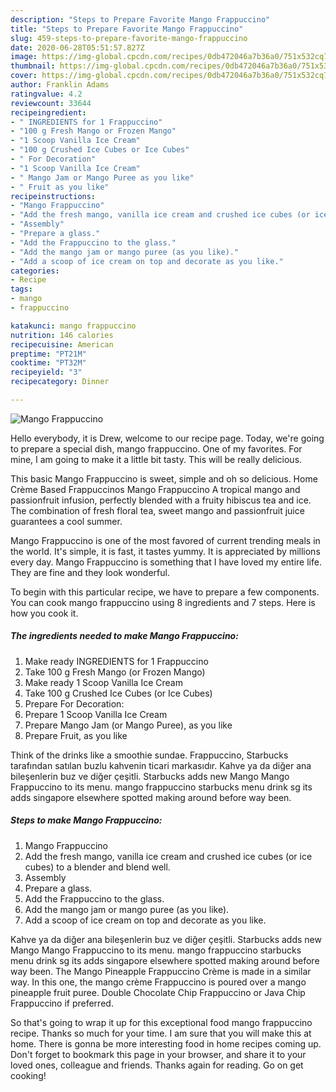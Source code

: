 ```yaml
---
description: "Steps to Prepare Favorite Mango Frappuccino"
title: "Steps to Prepare Favorite Mango Frappuccino"
slug: 459-steps-to-prepare-favorite-mango-frappuccino
date: 2020-06-28T05:51:57.827Z
image: https://img-global.cpcdn.com/recipes/0db472046a7b36a0/751x532cq70/mango-frappuccino-recipe-main-photo.jpg
thumbnail: https://img-global.cpcdn.com/recipes/0db472046a7b36a0/751x532cq70/mango-frappuccino-recipe-main-photo.jpg
cover: https://img-global.cpcdn.com/recipes/0db472046a7b36a0/751x532cq70/mango-frappuccino-recipe-main-photo.jpg
author: Franklin Adams
ratingvalue: 4.2
reviewcount: 33644
recipeingredient:
- " INGREDIENTS for 1 Frappuccino"
- "100 g Fresh Mango or Frozen Mango"
- "1 Scoop Vanilla Ice Cream"
- "100 g Crushed Ice Cubes or Ice Cubes"
- " For Decoration"
- "1 Scoop Vanilla Ice Cream"
- " Mango Jam or Mango Puree as you like"
- " Fruit as you like"
recipeinstructions:
- "Mango Frappuccino"
- "Add the fresh mango, vanilla ice cream and crushed ice cubes (or ice cubes) to a blender and blend well."
- "Assembly"
- "Prepare a glass."
- "Add the Frappuccino to the glass."
- "Add the mango jam or mango puree (as you like)."
- "Add a scoop of ice cream on top and decorate as you like."
categories:
- Recipe
tags:
- mango
- frappuccino

katakunci: mango frappuccino 
nutrition: 146 calories
recipecuisine: American
preptime: "PT21M"
cooktime: "PT32M"
recipeyield: "3"
recipecategory: Dinner

---
```



![Mango Frappuccino](https://img-global.cpcdn.com/recipes/0db472046a7b36a0/751x532cq70/mango-frappuccino-recipe-main-photo.jpg)

Hello everybody, it is Drew, welcome to our recipe page. Today, we're going to prepare a special dish, mango frappuccino. One of my favorites. For mine, I am going to make it a little bit tasty. This will be really delicious.

This basic Mango Frappuccino is sweet, simple and oh so delicious. Home Crème Based Frappuccinos Mango Frappuccino A tropical mango and passionfruit infusion, perfectly blended with a fruity hibiscus tea and ice. The combination of fresh floral tea, sweet mango and passionfruit juice guarantees a cool summer.

Mango Frappuccino is one of the most favored of current trending meals in the world. It's simple, it is fast, it tastes yummy. It is appreciated by millions every day. Mango Frappuccino is something that I have loved my entire life. They are fine and they look wonderful.


To begin with this particular recipe, we have to prepare a few components. You can cook mango frappuccino using 8 ingredients and 7 steps. Here is how you cook it.

<!--inarticleads1-->

##### The ingredients needed to make Mango Frappuccino:

1. Make ready  INGREDIENTS for 1 Frappuccino
1. Take 100 g Fresh Mango (or Frozen Mango)
1. Make ready 1 Scoop Vanilla Ice Cream
1. Take 100 g Crushed Ice Cubes (or Ice Cubes)
1. Prepare  For Decoration:
1. Prepare 1 Scoop Vanilla Ice Cream
1. Prepare  Mango Jam (or Mango Puree), as you like
1. Prepare  Fruit, as you like


Think of the drinks like a smoothie sundae. Frappuccino, Starbucks tarafından satılan buzlu kahvenin ticari markasıdır. Kahve ya da diğer ana bileşenlerin buz ve diğer çeşitli. Starbucks adds new Mango Mango Frappuccino to its menu. mango frappuccino starbucks menu drink sg its adds singapore elsewhere spotted making around before way been. 

<!--inarticleads2-->

##### Steps to make Mango Frappuccino:

1. Mango Frappuccino
1. Add the fresh mango, vanilla ice cream and crushed ice cubes (or ice cubes) to a blender and blend well.
1. Assembly
1. Prepare a glass.
1. Add the Frappuccino to the glass.
1. Add the mango jam or mango puree (as you like).
1. Add a scoop of ice cream on top and decorate as you like.


Kahve ya da diğer ana bileşenlerin buz ve diğer çeşitli. Starbucks adds new Mango Mango Frappuccino to its menu. mango frappuccino starbucks menu drink sg its adds singapore elsewhere spotted making around before way been. The Mango Pineapple Frappuccino Crème is made in a similar way. In this one, the mango crème Frappuccino is poured over a mango pineapple fruit puree. Double Chocolate Chip Frappuccino or Java Chip Frappuccino if preferred. 

So that's going to wrap it up for this exceptional food mango frappuccino recipe. Thanks so much for your time. I am sure that you will make this at home. There is gonna be more interesting food in home recipes coming up. Don't forget to bookmark this page in your browser, and share it to your loved ones, colleague and friends. Thanks again for reading. Go on get cooking!
